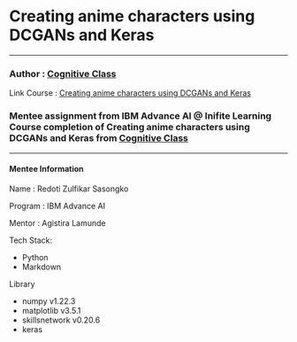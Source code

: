 # Creating anime characters using DCGANs and Keras
 
---

### Author : [Cognitive Class](https://cognitiveclass.ai/) 
Link Course : [Creating anime characters using DCGANs and Keras](https://cognitiveclass.ai/courses/course-v1:IBM+GPXX0KSEEN+v1)

### Mentee assignment from IBM Advance AI @ Inifite Learning Course completion of Creating anime characters using DCGANs and Keras from [Cognitive Class](https://cognitiveclass.ai/)

---

#### Mentee Information
Name : Redoti Zulfikar Sasongko

Program : IBM Advance AI

Mentor : Agistira Lamunde

Tech Stack:
- Python
- Markdown

Library
- numpy v1.22.3
- matplotlib v3.5.1
- skillsnetwork v0.20.6
- keras

